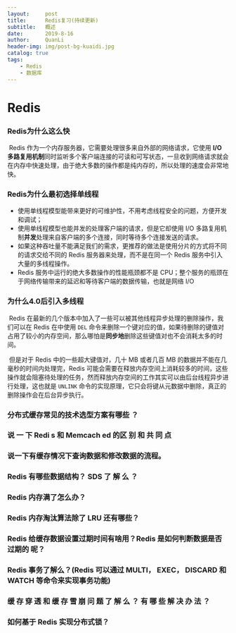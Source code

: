 ```yaml
---
layout:     post
title:      Redis复习(持续更新)
subtitle:   概述
date:       2019-8-16
author:     QuanLi
header-img: img/post-bg-kuaidi.jpg
catalog: true
tags:
    - Redis
    - 数据库
---
```


# Redis

### Redis为什么这么快

​	Redis 作为一个内存服务器，它需要处理很多来自外部的网络请求，它使用 **I/O 多路复用机制**同时监听多个客户端连接的可读和可写状态，一旦收到网络请求就会在内存中快速处理，由于绝大多数的操作都是纯内存的，所以处理的速度会非常地快。

### Redis为什么最初选择单线程

- 使用单线程模型能带来更好的可维护性，不用考虑线程安全的问题，方便开发和调试；
- 使用单线程模型也能并发的处理客户端的请求，但是它却使用 I/O 多路复用机制**并发**处理来自客户端的多个连接，同时等待多个连接发送的请求。
- 如果这种吞吐量不能满足我们的需求，更推荐的做法是使用分片的方式将不同的请求交给不同的 Redis 服务器来处理，而不是在同一个 Redis 服务中引入大量的多线程操作。
- Redis 服务中运行的绝大多数操作的性能瓶颈都不是 CPU；整个服务的瓶颈在于网络传输带来的延迟和等待客户端的数据传输，也就是网络 I/O

### 为什么4.0后引入多线程

​	Redis 在最新的几个版本中加入了一些可以被其他线程异步处理的删除操作，我们可以在 Redis 在中使用 `DEL` 命令来删除一个键对应的值，如果待删除的键值对占用了较小的内存空间，那么哪怕是**同步地**删除这些键值对也不会消耗太多的时间。

​	但是对于 Redis 中的一些超大键值对，几十 MB 或者几百 MB 的数据并不能在几毫秒的时间内处理完，Redis 可能会需要在释放内存空间上消耗较多的时间，这些操作就会阻塞待处理的任务，然而释放内存空间的工作其实可以由后台线程异步进行处理，这也就是 `UNLINK` 命令的实现原理，它只会将键从元数据中删除，真正的删除操作会在后台异步执行。

### 分布式缓存常见的技术选型方案有哪些 ？

###  说 一 下 **Redi s** 和 **Memcach ed** 的区 别 和 共 同 点 

### 说一下有缓存情况下查询数据和修改数据的流程。

### **Redis** 有哪些数据结构？ **SDS** 了 解 么 ？

### Redis 内存满了怎么办？

### Redis 内存淘汰算法除了 LRU 还有哪些？ 

### Redis 给缓存数据设置过期时间有啥用？Redis 是如何判断数据是否过期的 呢？ 

### Redis 事务了解么？(Redis 可以通过 **MULTI**， **EXEC**， **DISCARD** 和 **WATCH** 等命令来实现事务功能)

### 缓 存 穿 透 和 缓 存 雪 崩 问 题 了 解 么 ？ 有 哪 些 解 决 办 法 ？

### 如何基于 Redis 实现分布式锁？


